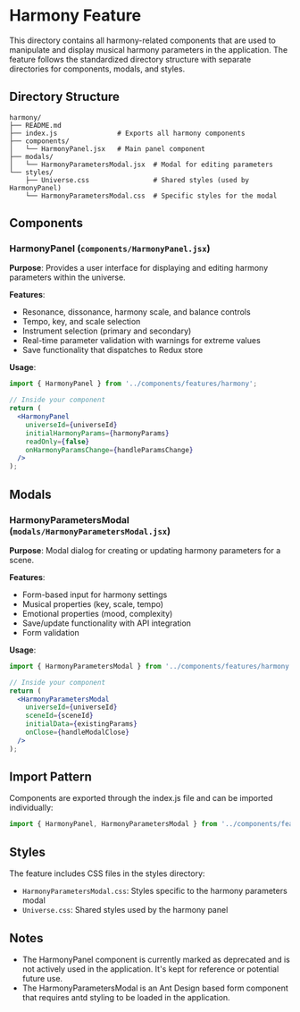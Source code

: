 # Harmony Feature

This directory contains all harmony-related components that are used to manipulate and display musical harmony parameters in the application. The feature follows the standardized directory structure with separate directories for components, modals, and styles.

## Directory Structure
```
harmony/
├── README.md
├── index.js               # Exports all harmony components
├── components/
│   └── HarmonyPanel.jsx   # Main panel component
├── modals/
│   └── HarmonyParametersModal.jsx  # Modal for editing parameters
└── styles/
    ├── Universe.css                # Shared styles (used by HarmonyPanel)
    └── HarmonyParametersModal.css  # Specific styles for the modal
```

## Components

### HarmonyPanel (`components/HarmonyPanel.jsx`)

**Purpose**: Provides a user interface for displaying and editing harmony parameters within the universe.

**Features**:
- Resonance, dissonance, harmony scale, and balance controls
- Tempo, key, and scale selection
- Instrument selection (primary and secondary)
- Real-time parameter validation with warnings for extreme values
- Save functionality that dispatches to Redux store

**Usage**:
```jsx
import { HarmonyPanel } from '../components/features/harmony';

// Inside your component
return (
  <HarmonyPanel 
    universeId={universeId}
    initialHarmonyParams={harmonyParams}
    readOnly={false}
    onHarmonyParamsChange={handleParamsChange}
  />
);
```

## Modals

### HarmonyParametersModal (`modals/HarmonyParametersModal.jsx`)

**Purpose**: Modal dialog for creating or updating harmony parameters for a scene.

**Features**:
- Form-based input for harmony settings
- Musical properties (key, scale, tempo)
- Emotional properties (mood, complexity)
- Save/update functionality with API integration
- Form validation

**Usage**:
```jsx
import { HarmonyParametersModal } from '../components/features/harmony';

// Inside your component
return (
  <HarmonyParametersModal 
    universeId={universeId}
    sceneId={sceneId}
    initialData={existingParams}
    onClose={handleModalClose}
  />
);
```

## Import Pattern

Components are exported through the index.js file and can be imported individually:

```jsx
import { HarmonyPanel, HarmonyParametersModal } from '../components/features/harmony';
```

## Styles

The feature includes CSS files in the styles directory:
- `HarmonyParametersModal.css`: Styles specific to the harmony parameters modal
- `Universe.css`: Shared styles used by the harmony panel

## Notes

- The HarmonyPanel component is currently marked as deprecated and is not actively used in the application. It's kept for reference or potential future use.
- The HarmonyParametersModal is an Ant Design based form component that requires antd styling to be loaded in the application. 